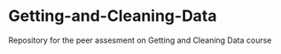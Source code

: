 Getting-and-Cleaning-Data
=========================

Repository for the peer assesment on Getting and Cleaning Data course
